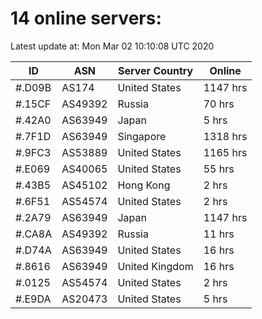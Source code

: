 # 14 online servers:

Latest update at: Mon Mar 02 10:10:08 UTC 2020

| ID | ASN | Server Country | Online |
| -- | --- | -------------- | ------ |
| #.D09B | AS174 | United States | 1147 hrs |
| #.15CF | AS49392 | Russia | 70 hrs |
| #.42A0 | AS63949 | Japan | 5 hrs |
| #.7F1D | AS63949 | Singapore | 1318 hrs |
| #.9FC3 | AS53889 | United States | 1165 hrs |
| #.E069 | AS40065 | United States | 55 hrs |
| #.43B5 | AS45102 | Hong Kong | 2 hrs |
| #.6F51 | AS54574 | United States | 2 hrs |
| #.2A79 | AS63949 | Japan | 1147 hrs |
| #.CA8A | AS49392 | Russia | 11 hrs |
| #.D74A | AS63949 | United States | 16 hrs |
| #.8616 | AS63949 | United Kingdom | 16 hrs |
| #.0125 | AS54574 | United States | 2 hrs |
| #.E9DA | AS20473 | United States | 5 hrs |

